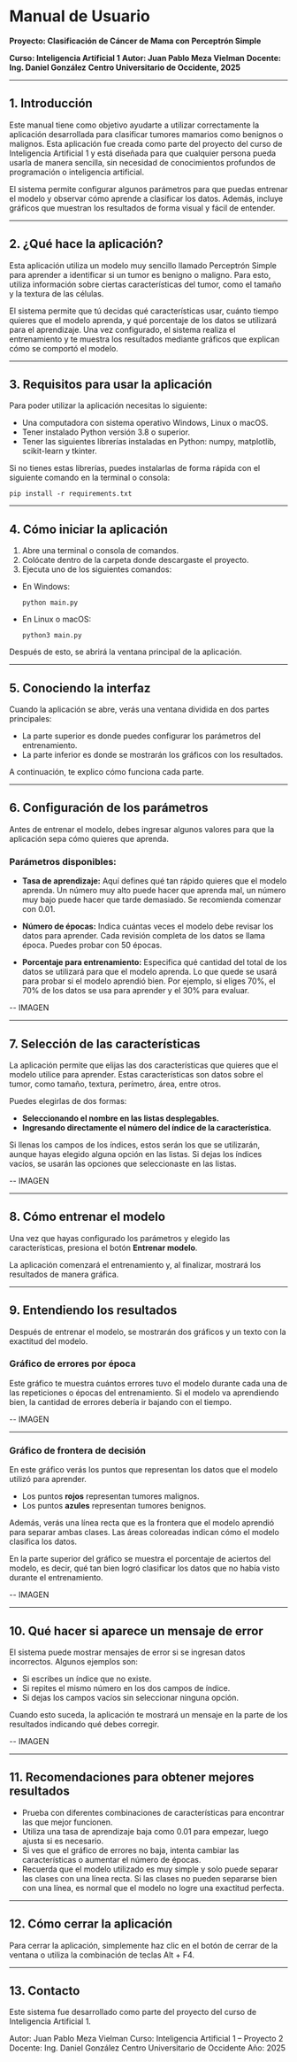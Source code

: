 # Manual de Usuario

**Proyecto: Clasificación de Cáncer de Mama con Perceptrón Simple**

**Curso: Inteligencia Artificial 1**
**Autor: Juan Pablo Meza Vielman**
**Docente: Ing. Daniel González**
**Centro Universitario de Occidente, 2025**

---

## 1. Introducción

Este manual tiene como objetivo ayudarte a utilizar correctamente la aplicación desarrollada para clasificar tumores mamarios como benignos o malignos. Esta aplicación fue creada como parte del proyecto del curso de Inteligencia Artificial 1 y está diseñada para que cualquier persona pueda usarla de manera sencilla, sin necesidad de conocimientos profundos de programación o inteligencia artificial.

El sistema permite configurar algunos parámetros para que puedas entrenar el modelo y observar cómo aprende a clasificar los datos. Además, incluye gráficos que muestran los resultados de forma visual y fácil de entender.

---

## 2. ¿Qué hace la aplicación?

Esta aplicación utiliza un modelo muy sencillo llamado Perceptrón Simple para aprender a identificar si un tumor es benigno o maligno. Para esto, utiliza información sobre ciertas características del tumor, como el tamaño y la textura de las células.

El sistema permite que tú decidas qué características usar, cuánto tiempo quieres que el modelo aprenda, y qué porcentaje de los datos se utilizará para el aprendizaje. Una vez configurado, el sistema realiza el entrenamiento y te muestra los resultados mediante gráficos que explican cómo se comportó el modelo.

---

## 3. Requisitos para usar la aplicación

Para poder utilizar la aplicación necesitas lo siguiente:

- Una computadora con sistema operativo Windows, Linux o macOS.
- Tener instalado Python versión 3.8 o superior.
- Tener las siguientes librerías instaladas en Python: numpy, matplotlib, scikit-learn y tkinter.

Si no tienes estas librerías, puedes instalarlas de forma rápida con el siguiente comando en la terminal o consola:

```
pip install -r requirements.txt
```

---

## 4. Cómo iniciar la aplicación

1. Abre una terminal o consola de comandos.
2. Colócate dentro de la carpeta donde descargaste el proyecto.
3. Ejecuta uno de los siguientes comandos:

- En Windows:

  ```
  python main.py
  ```

- En Linux o macOS:

  ```
  python3 main.py
  ```

Después de esto, se abrirá la ventana principal de la aplicación.

---

## 5. Conociendo la interfaz

Cuando la aplicación se abre, verás una ventana dividida en dos partes principales:

- La parte superior es donde puedes configurar los parámetros del entrenamiento.
- La parte inferior es donde se mostrarán los gráficos con los resultados.

A continuación, te explico cómo funciona cada parte.

---

## 6. Configuración de los parámetros

Antes de entrenar el modelo, debes ingresar algunos valores para que la aplicación sepa cómo quieres que aprenda.

### Parámetros disponibles:

- **Tasa de aprendizaje:**
  Aquí defines qué tan rápido quieres que el modelo aprenda. Un número muy alto puede hacer que aprenda mal, un número muy bajo puede hacer que tarde demasiado. Se recomienda comenzar con 0.01.

- **Número de épocas:**
  Indica cuántas veces el modelo debe revisar los datos para aprender. Cada revisión completa de los datos se llama época. Puedes probar con 50 épocas.

- **Porcentaje para entrenamiento:**
  Especifica qué cantidad del total de los datos se utilizará para que el modelo aprenda. Lo que quede se usará para probar si el modelo aprendió bien. Por ejemplo, si eliges 70%, el 70% de los datos se usa para aprender y el 30% para evaluar.

-- IMAGEN

---

## 7. Selección de las características

La aplicación permite que elijas las dos características que quieres que el modelo utilice para aprender. Estas características son datos sobre el tumor, como tamaño, textura, perímetro, área, entre otros.

Puedes elegirlas de dos formas:

- **Seleccionando el nombre en las listas desplegables.**
- **Ingresando directamente el número del índice de la característica.**

Si llenas los campos de los índices, estos serán los que se utilizarán, aunque hayas elegido alguna opción en las listas. Si dejas los índices vacíos, se usarán las opciones que seleccionaste en las listas.

-- IMAGEN

---

## 8. Cómo entrenar el modelo

Una vez que hayas configurado los parámetros y elegido las características, presiona el botón **Entrenar modelo**.

La aplicación comenzará el entrenamiento y, al finalizar, mostrará los resultados de manera gráfica.

---

## 9. Entendiendo los resultados

Después de entrenar el modelo, se mostrarán dos gráficos y un texto con la exactitud del modelo.

### Gráfico de errores por época

Este gráfico te muestra cuántos errores tuvo el modelo durante cada una de las repeticiones o épocas del entrenamiento.
Si el modelo va aprendiendo bien, la cantidad de errores debería ir bajando con el tiempo.

-- IMAGEN

---

### Gráfico de frontera de decisión

En este gráfico verás los puntos que representan los datos que el modelo utilizó para aprender.

- Los puntos **rojos** representan tumores malignos.
- Los puntos **azules** representan tumores benignos.

Además, verás una línea recta que es la frontera que el modelo aprendió para separar ambas clases. Las áreas coloreadas indican cómo el modelo clasifica los datos.

En la parte superior del gráfico se muestra el porcentaje de aciertos del modelo, es decir, qué tan bien logró clasificar los datos que no había visto durante el entrenamiento.

-- IMAGEN

---

## 10. Qué hacer si aparece un mensaje de error

El sistema puede mostrar mensajes de error si se ingresan datos incorrectos. Algunos ejemplos son:

- Si escribes un índice que no existe.
- Si repites el mismo número en los dos campos de índice.
- Si dejas los campos vacíos sin seleccionar ninguna opción.

Cuando esto suceda, la aplicación te mostrará un mensaje en la parte de los resultados indicando qué debes corregir.

-- IMAGEN

---

## 11. Recomendaciones para obtener mejores resultados

- Prueba con diferentes combinaciones de características para encontrar las que mejor funcionen.
- Utiliza una tasa de aprendizaje baja como 0.01 para empezar, luego ajusta si es necesario.
- Si ves que el gráfico de errores no baja, intenta cambiar las características o aumentar el número de épocas.
- Recuerda que el modelo utilizado es muy simple y solo puede separar las clases con una línea recta. Si las clases no pueden separarse bien con una línea, es normal que el modelo no logre una exactitud perfecta.

---

## 12. Cómo cerrar la aplicación

Para cerrar la aplicación, simplemente haz clic en el botón de cerrar de la ventana o utiliza la combinación de teclas Alt + F4.

---

## 13. Contacto

Este sistema fue desarrollado como parte del proyecto del curso de Inteligencia Artificial 1.

Autor: Juan Pablo Meza Vielman
Curso: Inteligencia Artificial 1 – Proyecto 2
Docente: Ing. Daniel González
Centro Universitario de Occidente
Año: 2025
